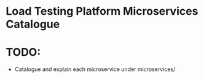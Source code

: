 # Load Testing Platform Microservices Catalogue

# TODO:

- Catalogue and explain each microservice under microservices/

